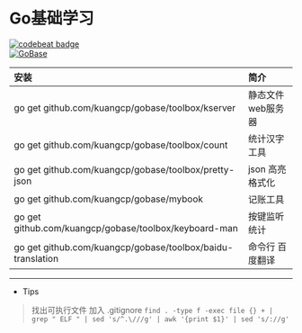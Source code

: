 # Go基础学习

[![codebeat badge](https://codebeat.co/badges/7d223b91-e7e3-4241-a404-8463e1f16fce)](https://codebeat.co/projects/github-com-kuangcp-gobase-master)  
[![GoBase](https://goreportcard.com/badge/github.com/kuangcp/gobase)](https://goreportcard.com/report/github.com/kuangcp/gobase)  

| 安装 | 简介 |
|:----|:----|
| go get github.com/kuangcp/gobase/toolbox/kserver |  静态文件 web服务器
| go get github.com/kuangcp/gobase/toolbox/count | 统计汉字工具
| go get github.com/kuangcp/gobase/toolbox/pretty-json | json 高亮 格式化
| go get github.com/kuangcp/gobase/mybook | 记账工具
| go get github.com/kuangcp/gobase/toolbox/keyboard-man | 按键监听 统计
| go get github.com/kuangcp/gobase/toolbox/baidu-translation | 命令行 百度翻译

************************

- Tips 

> 找出可执行文件 加入 .gitignore `find . -type f -exec file {} + | grep " ELF " | sed 's/^.\///g' | awk '{print $1}' | sed 's/://g'`

